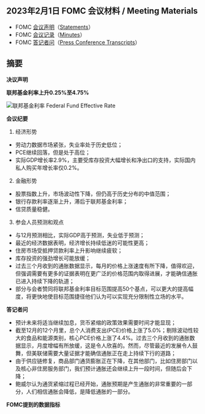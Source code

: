 ## 2023年2月1日  FOMC 会议材料 / Meeting Materials



- FOMC [会议声明](01-会议声明20230201.md)（[Statements](01-Statement20230201.md)）
- FOMC [会议记录](02-会议纪要20230201.md)（[Minutes](02-Minutes20230201.md)）
- FOMC [答记者问](03-答记者问20230201.md)（[Press Conference Transcripts](03-FOMC-press-conference20230201.md)）

## 摘要
**决议声明**

**联邦基金利率上升0.25%至4.75%**

![联邦基金利率 Federal Fund Effective Rate](./example.jpg)



**会议纪要**

1. 经济形势

*  劳动力数据市场紧张，失业率处于历史低位；
*  PCE继续回落，但是处于高位；
*  实际GDP增长率2.9%，主要受库存投资大幅增长和净出口的支持，实际国内私人购买年增长率仅0.2%。

2. 金融形势

* 股票指数上升，市场波动性下降，但仍高于历史分布的中值范围；
* 银行存款利率逐渐上升，滞后于联邦基金利率；
* 信贷质量稳健。

3. 参会人员预测和观点

* 与12月预测相比，实际GDP高于预测，失业低于预测；
* 最近的经济数据表明，经济增长持续低迷的可能性更高；
* 住房市场受抵押贷款利率上升影响继续疲软；
* 库存投资的强劲增长可能放缓；
* 过去三个月收到的通胀数据显示，每月的价格上涨速度有所下降，值得欢迎，但强调需要有更多的证据表明在更广泛的价格范围内取得进展，才能确信通胀已进入持续下降的轨道；
* 部分与会者赞同将联邦基金利率目标范围提高50个基点，可以更大的提高幅度，将更快地使目标范围捷径他们认为可以实现充分限制性立场的水平。



**答记者问**

*  预计未来将适当继续加息，货币紧缩的政策效果需要时间才能显现；
*  截至12月的12个月里，总个人消费支出(PCE)价格上涨了5.0%；剔除波动性较大的食品和能源类别，核心PCE价格上涨了4.4%。过去三个月收到的通胀数据显示，月度增幅有所放缓，这是令人欣喜的。然而，尽管最近的发展令人鼓舞，但美联储需要大量证据才能确信通胀正在走上持续下行的道路；
*  由于供应链修复，商品部门通货膨胀正在下降，在其他部门，比如住房部门以及核心非住房服务部门，我们预计通胀还会继续上升一段时间，但随后会下降；
*  鲍威尔认为通货紧缩过程已经开始，通胀预期是产生通胀的非常重要的一部分，人们相信通胀会降低，是降低通胀的一部分。



**FOMC提到的数据指标**
